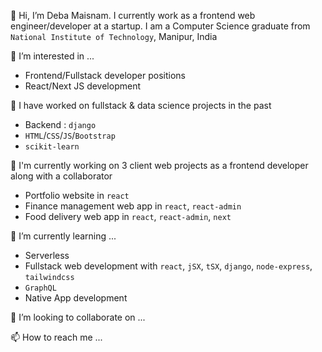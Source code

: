 👋 Hi, I’m Deba Maisnam. I currently work as a frontend web engineer/developer at a startup. I am a Computer Science graduate from `National Institute of Technology`, Manipur, India

👀 I’m interested in ...
- Frontend/Fullstack developer positions
- React/Next JS development

🌱 I have worked on fullstack & data science projects in the past
- Backend : `django`
- `HTML`/`CSS`/`JS`/`Bootstrap`
- `scikit-learn`

🌱 I'm currently working on 3 client web projects as a frontend developer along with a collaborator
- Portfolio website in `react`
- Finance management web app in `react`, `react-admin`
- Food delivery web app in `react`, `react-admin`, `next`

🌱 I’m currently learning ...
- Serverless
- Fullstack web development with `react`, `jSX`, `tSX`, `django`, `node-express`, `tailwindcss`
- `GraphQL`
- Native App development

💞️ I’m looking to collaborate on ...

📫 How to reach me ...

<!---
dMaisnam/dMaisnam is a ✨ special ✨ repository because its `README.md` (this file) appears on your GitHub profile.
You can click the Preview link to take a look at your changes.
--->
